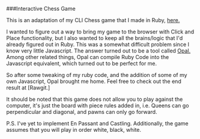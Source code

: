 ###Interactive Chess Game


This is an adaptation of my CLI Chess game that I made in Ruby, [here.](https://github.com/Styx-/chess)

I wanted to figure out a way to bring my game to the browser with Click and Place functionality, but I also wanted to keep all the brains/logic that I'd already figured out in Ruby. This was a somewhat difficult problem since I know very little Javascript. The answer turned out to be a tool called [Opal.](http://opalrb.org/) Among other related things, Opal can compile Ruby Code into the Javascript equivalent, which turned out to be perfect for me.

So after some tweaking of my ruby code, and the addition of some of my own Javascript, Opal brought me home. Feel free to check out the end result at [Rawgit.]

It should be noted that this game does not allow you to play against the computer, it's just the board with piece rules added in, i.e. Queens can go perpendicular and diagonal, and pawns can only go forward.

P.S. I've yet to implement En Passant and Castling. Additionally, the game assumes that you will play in order white, black, white.
